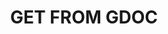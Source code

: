 ---
guid: "AB15E732-D31A-40BA-B366-E62ECCA5C0F8"
title: "GET FROM GDOC"
description: "FILL THIS IN"
pubDate: "CONVERT THIS FROM THE EPISODE DATE AND RFC FORMAT" # 6pm New York time
itunes-explicit: false
itunes-episode: GET_FROM_GDOC
itunes-episodeType: Full

# More info
youtube-full: GET_FROM_GDOC
#youtube-cuts: 
#  - name: ADD_ELEMENTS_IF_ANY
#    url: ADD_IF_ANY
discussion: GET_TWITTER_WRAP_UP_LINK_FROM_GDOC

# Timeline
timeline:
# USE CODEX TO CONVERT YOUTUBE FORMAT TO REQUIRED FORMAT HERE

# File information
enclosure-url: "GET THIS EPISODE DATE AND NUMBER"
enclosure-length: NEED_FINAL_FILE_WITH_METADATA_FOR_THIS
enclosure-type: "audio/x-m4a"
itunes-duration: NEED_FINAL_FILE_WITH_METADATA_FOR_THIS
---